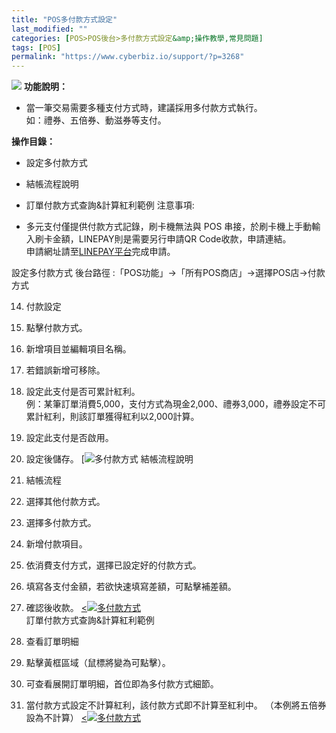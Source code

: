```yaml
---
title: "POS多付款方式設定"
last_modified: ""
categories: [POS>POS後台>多付款方式設定&amp;操作教學,常見問題]
tags: [POS]
permalink: "https://www.cyberbiz.io/support/?p=3268"
---
```


![](https://www.cyberbiz.io/support/wp-content/uploads/企業版.png) **功能說明：**  

* 當一筆交易需要多種支付方式時，建議採用多付款方式執行。  
如：禮券、五倍券、動滋券等支付。

**操作目錄：**

* 設定多付款方式
* 結帳流程說明
* 訂單付款方式查詢&計算紅利範例
注意事項:  

* 多元支付僅提供付款方式記錄，刷卡機無法與 POS 串接，於刷卡機上手動輸入刷卡金額，LINEPAY則是需要另行申請QR Code收款，申請連結。  
申請網址請至[LINEPAY平台](https://pay.line.me/merchant-apply/tw/contact-request?locale=zh_TW&isFooterConventionChanged=true)完成申請。

設定多付款方式 後台路徑 :「POS功能」→「所有POS商店」→選擇POS店→付款方式  


14. 付款設定
1. 點擊付款方式。
2. 新增項目並編輯項目名稱。
3. 若錯誤新增可移除。
4. 設定此支付是否可累計紅利。  
例：某筆訂單消費5,000，支付方式為現金2,000、禮券3,000，禮券設定不可累計紅利，則該訂單獲得紅利以2,000計算。

5. 設定此支付是否啟用。
6. 設定後儲存。
[![多付款方式](https://www.cyberbiz.io/support/wp-content/uploads/多付款方式1.png)
結帳流程說明

15. 結帳流程
1. 選擇其他付款方式。
2. 選擇多付款方式。
3. 新增付款項目。
4. 依消費支付方式，選擇已設定好的付款方式。
5. 填寫各支付金額，若欲快速填寫差額，可點擊補差額。
6. 確認後收款。
[<![多付款方式](https://www.cyberbiz.io/support/wp-content/uploads/多付款方式2.png)](https://www.cyberbiz.io/support/wp-content/uploads/多付款方式2.png)  
訂單付款方式查詢&計算紅利範例

16. 查看訂單明細
1. 點擊黃框區域（鼠標將變為可點擊）。
2. 可查看展開訂單明細，首位即為多付款方式細節。
3. 當付款方式設定不計算紅利，該付款方式即不計算至紅利中。 （本例將五倍券設為不計算）
[<![多付款方式](https://www.cyberbiz.io/support/wp-content/uploads/多付款方式3.png)](https://www.cyberbiz.io/support/wp-content/uploads/多付款方式3.png)  

